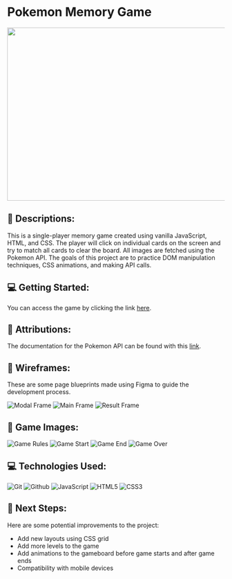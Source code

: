 # Pokemon Memory Game

<div id="header" align="center">

  <img src="./images/banner.jpg" width="800" height="400">

</div>

## :pencil: Descriptions:

This is a single-player memory game created using vanilla JavaScript, HTML, and CSS. The player will click on individual cards on the screen and try to match all cards to clear the board. All images are fetched using the Pokemon API. The goals of this project are to practice DOM manipulation techniques, CSS animations, and making API calls.

## :computer: Getting Started:

You can access the game by clicking the link [here](https://debiddo618.github.io/pokemon-memory-game/).

## :bust_in_silhouette: Attributions:

The documentation for the Pokemon API can be found with this [link](https://pokeapi.co/docs/v2).

## :blue_book: Wireframes:

These are some page blueprints made using Figma to guide the development process.

![Modal Frame](./images/wireframe1.png)
![Main Frame](./images/wireframe2.png)
![Result Frame](./images/wireframe3.png)

## :camera_flash: Game Images:

![Game Rules](./images/gameRules.png)
![Game Start](./images/gameStart.png)
![Game End](./images/gameEnd.png)
![Game Over](./images/gameOver.png)

## :computer: Technologies Used:

![Git](https://img.shields.io/badge/-Git-05122A?style=flat&logo=git)
![Github](https://img.shields.io/badge/-GitHub-05122A?style=flat&logo=github)
![JavaScript](https://img.shields.io/badge/-JavaScript-05122A?style=flat&logo=javascript)
![HTML5](https://img.shields.io/badge/-HTML5-05122A?style=flat&logo=html5)
![CSS3](https://img.shields.io/badge/-CSS-05122A?style=flat&logo=css3)

## :satellite: Next Steps:

Here are some potential improvements to the project:

- Add new layouts using CSS grid
- Add more levels to the game
- Add animations to the gameboard before game starts and after game ends
- Compatibility with mobile devices
